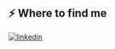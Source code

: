 <h2>⚡️ Where to find me</h2>
<p><a target="_blank" href="https://www.linkedin.com/in/nemanja-milosavljevic-a73444218" style="display: inline-block;"><img src="https://img.shields.io/badge/linkedin-logo?style=for-the-badge&logo=linkedin&logoColor=white&color=%230a77b6" alt="linkedin" /></a></p>



